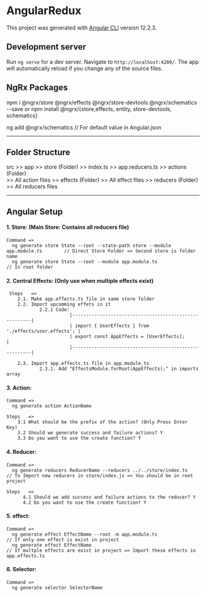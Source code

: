 # AngularRedux

This project was generated with [Angular CLI](https://github.com/angular/angular-cli) version 12.2.3.

## Development server

Run `ng serve` for a dev server. Navigate to `http://localhost:4200/`. The app will automatically reload if you change any of the source files.

## NgRx Packages 
npm i @ngrx/store @ngrx/effects @ngrx/store-devtools @ngrx/schematics --save
or
npm install @ngrx/{store,effects, entity, store-devtools, schematics}

ng add @ngrx/schematics                                                         // For default value in Angular.json
___________________________________________________________________________________________________________________________________________________________________


## Folder Structure
src >> app >> store (Folder) 
                    >> index.ts
                    >> app.reducers.ts 
                    >> actions (Folder)        
                        >> All action files
                    >> effects (Folder) 
                        >> All effect files
                    >> reducers (Folder) 
                        >> All reducers files
___________________________________________________________________________________________________________________________________________________________________


## Angular Setup 
#### 1. Store: (Main Store: Contains all reducers file) 
    Command => 
      ng generate store State --root --state-path store --module app.module.ts        // Direct Store Folder => Second store is folder name
      ng generate store State --root --module app.module.ts                           // In root folder

#### 2. Central Effects: (Only use when multiple effects exist) 
     Steps   =>
        2.1. Make app.effects.ts file in same store folder
        2.2. Import upcomming effets in it
                2.2.1 Code:
                           |-------------------------------------------------------|
                           | import { UserEffects } from './effects/user.effects'; |
                           | export const AppEffects = [UserEffects];              |
                           |-------------------------------------------------------|
                            
        2.3. Import app.effects.ts file in app.module.ts 
                2.3.1. Add "EffectsModule.forRoot(AppEffects);" in imports array

#### 3. Action:
    Command => 
      ng generate action ActionName
      
    Steps   =>
        3.1 What should be the prefix of the action? (Only Press Enter Key)
        3.2 Should we generate success and failure actions? Y
        3.3 Do you want to use the create function? Y

#### 4. Reducer:
    Command => 
      ng generate reducers ReducerName --reducers ../../store/index.ts                 // To Import new reducers in store/index.js => You should be in root project
      
    Steps   =>
          4.1 Should we add success and failure actions to the reducer? Y
          4.2 Do you want to use the create function? Y

#### 5. effect:
    Command => 
      ng generate effect EffectName --root -m app.module.ts                            // If only one effect is exist in project
      ng generate effect EffectName                                                    // If multple effects are exist in project => Import these effects in app.effects.ts

#### 6. Selector:
    Command => 
      ng generate selector SelectorName
